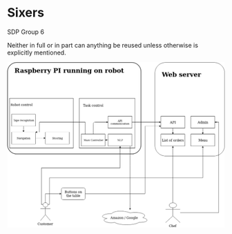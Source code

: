 # Sixers
SDP Group 6

Neither in full or in part can anything be reused unless otherwise is explicitly mentioned.

![Modules](Modules.png "Modules diagram")
